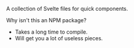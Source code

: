 A collection of Svelte files for quick components.

Why isn't this an NPM package?
- Takes a long time to compile.
- Will get you a lot of useless pieces.
